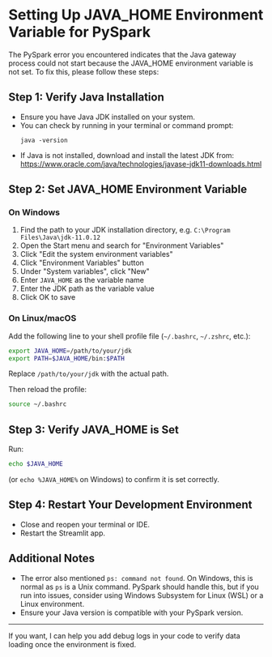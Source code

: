 # Setting Up JAVA_HOME Environment Variable for PySpark

The PySpark error you encountered indicates that the Java gateway process could not start because the JAVA_HOME environment variable is not set. To fix this, please follow these steps:

## Step 1: Verify Java Installation

- Ensure you have Java JDK installed on your system.
- You can check by running in your terminal or command prompt:
  ```
  java -version
  ```
- If Java is not installed, download and install the latest JDK from:
  https://www.oracle.com/java/technologies/javase-jdk11-downloads.html

## Step 2: Set JAVA_HOME Environment Variable

### On Windows

1. Find the path to your JDK installation directory, e.g. `C:\Program Files\Java\jdk-11.0.12`
2. Open the Start menu and search for "Environment Variables"
3. Click "Edit the system environment variables"
4. Click "Environment Variables" button
5. Under "System variables", click "New"
6. Enter `JAVA_HOME` as the variable name
7. Enter the JDK path as the variable value
8. Click OK to save

### On Linux/macOS

Add the following line to your shell profile file (`~/.bashrc`, `~/.zshrc`, etc.):

```bash
export JAVA_HOME=/path/to/your/jdk
export PATH=$JAVA_HOME/bin:$PATH
```

Replace `/path/to/your/jdk` with the actual path.

Then reload the profile:

```bash
source ~/.bashrc
```

## Step 3: Verify JAVA_HOME is Set

Run:

```bash
echo $JAVA_HOME
```

(or `echo %JAVA_HOME%` on Windows) to confirm it is set correctly.

## Step 4: Restart Your Development Environment

- Close and reopen your terminal or IDE.
- Restart the Streamlit app.

## Additional Notes

- The error also mentioned `ps: command not found`. On Windows, this is normal as `ps` is a Unix command. PySpark should handle this, but if you run into issues, consider using Windows Subsystem for Linux (WSL) or a Linux environment.
- Ensure your Java version is compatible with your PySpark version.

---

If you want, I can help you add debug logs in your code to verify data loading once the environment is fixed.
